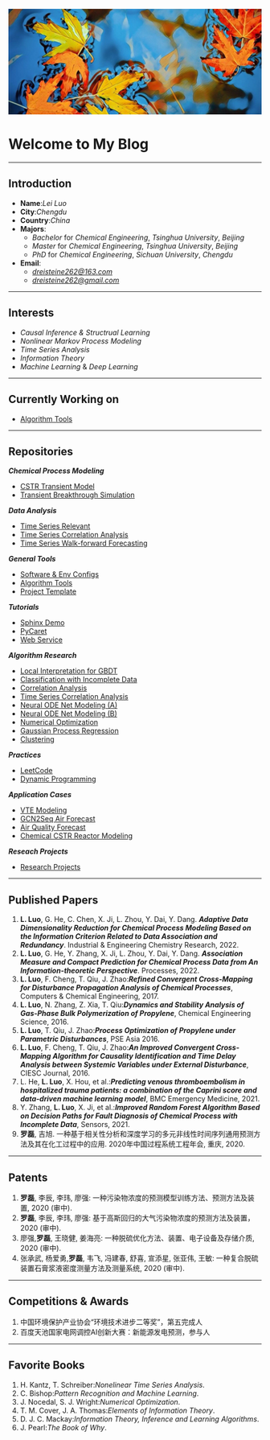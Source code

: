 <script type="text/x-mathjax-config">
    MathJax.Hub.Config({
      tex2jax: {
        skipTags: ['script', 'noscript', 'style', 'textarea', 'pre'],
        inlineMath: [['$','$']]
      }
    });
</script>

<script src="https://cdn.mathjax.org/mathjax/latest/MathJax.js?config=TeX-AMS-MML_HTMLorMML" type="text/javascript"></script>

![封面](img/wall_paper.jpg)

# Welcome to My Blog

---

## Introduction

* **Name**:*Lei Luo*
* **City**:*Chengdu*
* **Country**:*China*
* **Majors**:
  * *Bachelor* for *Chemical Engineering*, *Tsinghua University*, *Beijing*
  * *Master* for *Chemical Engineering*, *Tsinghua University*, *Beijing*
  * *PhD* for *Chemical Engineering*, *Sichuan University*, *Chengdu*
* **Email**:
  * *dreisteine262@163.com*
  * *dreisteine262@gmail.com*

---

## Interests

* *Causal Inference & Structrual Learning*
* *Nonlinear Markov Process Modeling*
* *Time Series Analysis*
* *Information Theory*
* *Machine Learning* & *Deep Learning*

---

## Currently Working on

* [Algorithm Tools](https://github.com/Ulti-Dreisteine/algorithm-tools)

---

## Repositories

***Chemical Process Modeling***

* [CSTR Transient Model](https://github.com/Ulti-Dreisteine/cstr_transient_model)
* [Transient Breakthrough Simulation](https://github.com/Ulti-Dreisteine/transient-breakthrough-simulation)

***Data Analysis***

* [Time Series Relevant](https://github.com/Ulti-Dreisteine/time_series_relevant)
* [Time Series Correlation Analysis](https://ulti-dreisteine.github.io/time-series-correlaltion-analysis/)
* [Time Series Walk-forward Forecasting](https://github.com/Ulti-Dreisteine/time-series-walk-forward-modeling)

***General Tools***

* [Software &amp; Env Configs](https://github.com/Ulti-Dreisteine/software-env-config-notes)
* [Algorithm Tools](https://github.com/Ulti-Dreisteine/algorithm-tools)
* [Project Template](https://github.com/Ulti-Dreisteine/project-template)

***Tutorials***

* [Sphinx Demo](https://github.com/Ulti-Dreisteine/sphinx-demo)
* [PyCaret](https://github.com/Ulti-Dreisteine/PyCaret-tutorial)
* [Web Service](https://github.com/Ulti-Dreisteine/web_service)

***Algorithm Research***

* [Local Interpretation for GBDT](https://ulti-dreisteine.github.io/local-interpretation-for-gbdt/)
* [Classification with Incomplete Data](https://github.com/Ulti-Dreisteine/Classification-with-Incomplete-Data)
* [Correlation Analysis](https://github.com/Ulti-Dreisteine/nonlinear-correlation-analysis)
* [Time Series Correlation Analysis](https://github.com/Ulti-Dreisteine/time-series-correlaltion-analysis)
* [Neural ODE Net Modeling (A)](https://github.com/Ulti-Dreisteine/Neural-ODE-Model-Research)
* [Neural ODE Net Modeling (B)](https://github.com/Ulti-Dreisteine/ode_network)
* [Numerical Optimization](https://github.com/Ulti-Dreisteine/numerical-optimization)
* [Gaussian Process Regression](https://github.com/Ulti-Dreisteine/gaussian-process-regression)
* [Clustering](https://github.com/Ulti-Dreisteine/clustering_algorithm)

***Practices***

* [LeetCode](https://github.com/Ulti-Dreisteine/LeetCode)
* [Dynamic Programming](https://github.com/Ulti-Dreisteine/dynamic_programming)

***Application Cases***

* [VTE Modeling](https://github.com/Ulti-Dreisteine/trauma-patient-VTE-modeling)
* [GCN2Seq Air Forecast](https://github.com/Ulti-Dreisteine/gcn2seq)
* [Air Quality Forecast](https://github.com/Ulti-Dreisteine/time_series_relevant)
* [Chemical CSTR Reactor Modeling](https://github.com/Ulti-Dreisteine/cstr_transient_model)

***Reseach Projects***

* [Research Projects](https://github.com/users/Ulti-Dreisteine/projects/2)

---

## Published Papers

1. **L. Luo**, G. He, C. Chen, X. Ji, L. Zhou, Y. Dai, Y. Dang. ***Adaptive Data Dimensionality Reduction for Chemical Process Modeling Based on the Information Criterion Related to Data Association and Redundancy***. Industrial & Engineering Chemistry Research, 2022.
2. **L. Luo**, G. He, Y. Zhang, X. Ji, L. Zhou, Y. Dai, Y. Dang. ***Association Measure and Compact Prediction for Chemical Process Data from An Information-theoretic Perspective***. Processes, 2022.
3. **L. Luo**, F. Cheng, T. Qiu, J. Zhao:***Refined Convergent Cross-Mapping for Disturbance Propagation Analysis of Chemical Processes***, Computers & Chemical Engineering, 2017.
4. **L. Luo**, N. Zhang, Z. Xia, T. Qiu:***Dynamics and Stability Analysis of Gas-Phase Bulk Polymerization of Propylene***, Chemical Engineering Science, 2016.
5. **L. Luo**, T. Qiu, J. Zhao:***Process Optimization of Propylene under Parametric Disturbances***, PSE Asia 2016.
6. **L. Luo**, F. Cheng, T. Qiu, J. Zhao:***An Improved Convergent Cross-Mapping Algorithm for Causality Identification and Time Delay Analysis between Systemic Variables under External Disturbance***, CIESC Journal, 2016.
7. L. He, **L. Luo**, X. Hou, et al.:***Predicting venous thromboembolism in hospitalized trauma patients: a combination of the Caprini score and data-driven machine learning model***, BMC Emergency Medicine, 2021.
8. Y. Zhang, **L. Luo**, X. Ji, et al.:***Improved Random Forest Algorithm Based on Decision Paths for Fault Diagnosis of Chemical Process with Incomplete Data***, Sensors, 2021.
9. **罗磊**, 吉旭. 一种基于相关性分析和深度学习的多元非线性时间序列通用预测方法及其在化工过程中的应用. 2020年中国过程系统工程年会, 重庆, 2020.
---

## Patents

1. **罗磊**, 李辰, 李玮, 廖强: 一种污染物浓度的预测模型训练方法、预测方法及装置, 2020 (审中).
2. **罗磊**, 李辰, 李玮, 廖强: 基于高斯回归的大气污染物浓度的预测方法及装置， 2020 (审中).
3. 廖强,**罗磊**, 王晓健, 姜海亮: 一种脱硫优化方法、装置、电子设备及存储介质, 2020 (审中).
4. 张承武, 杨爱勇,**罗磊**, 韦飞, 冯建春, 舒喜, 宣添星, 张亚伟, 王敏: 一种复合脱硫装置石膏浆液密度测量方法及测量系统, 2020 (审中).

---

## Competitions & Awards

1. 中国环境保护产业协会“环境技术进步二等奖”，第五完成人
2. 百度天池国家电网调控AI创新大赛：新能源发电预测，参与人

---

## Favorite Books

1. H. Kantz, T. Schreiber:*Nonelinear Time Series Analysis*.
2. C. Bishop:*Pattern Recognition and Machine Learning*.
3. J. Nocedal, S. J. Wright:*Numerical Optimization*.
4. T. M. Cover, J. A. Thomas:*Elements of Information Theory*.
5. D. J. C. Mackay:*Information Theory, Inference and Learning Algorithms*.
6. J. Pearl:*The Book of Why*.
